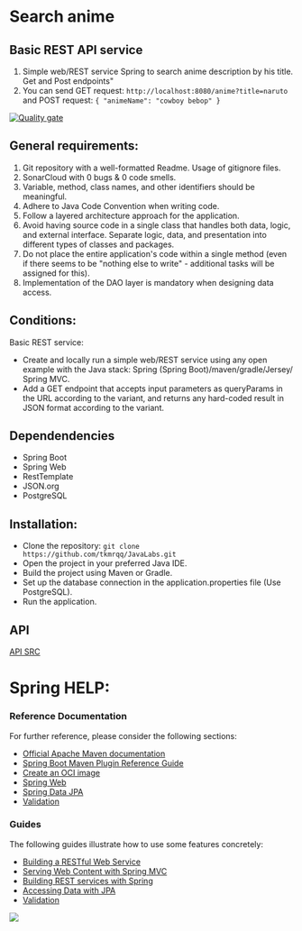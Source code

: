 # Search anime
## Basic REST API service

1) Simple web/REST service Spring to search anime description by his title. Get and Post endpoints"
2) You can send GET request: `http://localhost:8080/anime?title=naruto`
   and POST request:
   `{
    "animeName": "cowboy bebop"
   }`
   

[![Quality gate](https://sonarcloud.io/api/project_badges/quality_gate?project=tkmrqq_JavaLabs)](https://sonarcloud.io/summary/new_code?id=tkmrqq_JavaLabs)

## General requirements:
1. Git repository with a well-formatted Readme. Usage of gitignore files.
2. SonarCloud with 0 bugs & 0 code smells.
3. Variable, method, class names, and other identifiers should be meaningful.
4. Adhere to Java Code Convention when writing code.
5. Follow a layered architecture approach for the application.
6. Avoid having source code in a single class that handles both data, logic, and external interface. Separate logic, data, and presentation into different types of classes and packages.
7. Do not place the entire application's code within a single method (even if there seems to be "nothing else to write" - additional tasks will be assigned for this).
8. Implementation of the DAO layer is mandatory when designing data access.

## Conditions:
Basic REST service:
- Create and locally run a simple web/REST service using any open example with the Java stack: Spring (Spring Boot)/maven/gradle/Jersey/ Spring MVC.
- Add a GET endpoint that accepts input parameters as queryParams in the URL according to the variant, and returns any hard-coded result in JSON format according to the variant.

## Dependendencies
- Spring Boot
- Spring Web
- RestTemplate
- JSON.org
- PostgreSQL

## Installation:
- Clone the repository: `git clone https://github.com/tkmrqq/JavaLabs.git`
- Open the project in your preferred Java IDE.
- Build the project using Maven or Gradle.
- Set up the database connection in the application.properties file (Use PostgreSQL).
- Run the application.
 
 ## API
[API SRC](https://docs.api.jikan.moe/)

# Spring HELP:
### Reference Documentation
For further reference, please consider the following sections:

* [Official Apache Maven documentation](https://maven.apache.org/guides/index.html)
* [Spring Boot Maven Plugin Reference Guide](https://docs.spring.io/spring-boot/docs/3.2.2/maven-plugin/reference/html/)
* [Create an OCI image](https://docs.spring.io/spring-boot/docs/3.2.2/maven-plugin/reference/html/#build-image)
* [Spring Web](https://docs.spring.io/spring-boot/docs/3.2.2/reference/htmlsingle/index.html#web)
* [Spring Data JPA](https://docs.spring.io/spring-boot/docs/3.2.2/reference/htmlsingle/index.html#data.sql.jpa-and-spring-data)
* [Validation](https://docs.spring.io/spring-boot/docs/3.2.2/reference/htmlsingle/index.html#io.validation)

### Guides
The following guides illustrate how to use some features concretely:

* [Building a RESTful Web Service](https://spring.io/guides/gs/rest-service/)
* [Serving Web Content with Spring MVC](https://spring.io/guides/gs/serving-web-content/)
* [Building REST services with Spring](https://spring.io/guides/tutorials/rest/)
* [Accessing Data with JPA](https://spring.io/guides/gs/accessing-data-jpa/)
* [Validation](https://spring.io/guides/gs/validating-form-input/)

<img src="https://iis.bsuir.by/api/v1/employees/photo/532500">
